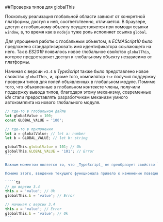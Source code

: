 ##Проверка типов для globalThis

Поскольку реализация глобальной области зависит от конкретной платформы, доступ к ней, соответственно, отличается. В браузере, доступ к глобальному объекту осуществляется при помощи ссылки `window`, в, то время как в `nodejs` туже роль исполняет ссылка `global`.

Для упрощения работы с глобальным объектом, в _ECMAScript10_ было предложено стандартизировать имя идентификатора ссылающего на него. Так в _ES2019_ появилось новое глобальное свойство `globalThis`, которое предоставляет доступ к глобальному объекту независимо от платформы.

Начиная с версии `v3.4` в _TypeScript_ также было представлено новое свойство `globalThis`, и, кроме того, компилятор `tsc` получил поддержку проверки типов для полей объявленных в глобальном модуле. Помимо того, что объявленные в глобальном контексте члены, получили поддержку вывода типов, благодаря этому механизму, современные _ide_ стали предоставлять разработчикам механизм умного автокомплита из нового глобального модуля.

`````ts
// где-то в глобальном файле
let globalValue = 100;
const GLOBAL_VALUE = '100';

// где-то в приложении
let a = globalValue; // let a: number
let b = GLOBAL_VALUE; // let b: string

globalThis.globalValue = 101; // Ok
globalThis.GLOBAL_VALUE = '101'; // Error
```

Важным моментом является то, что _TypeScript_ не преобразует свойство `globalThis` при компиляции в более старые версии _ECMAScript_.

Помимо этого, введение текущего функционала привело к изменению поведения предыдущих компиляторов. Если до версии `v3.4` допускалось объявлять члены в глобальном объекте с помощью ссылки `this`, то начиная с версии `v3.4`, такой код вызывает ошибку.

`````ts
// до версии 3.4
this.a = 'value'; // Ok
globalThis.b = 'value'; // Error

// начиная с версии 3.4
this.a = 'value'; // Error
globalThis.b = 'value'; // Ok
```
